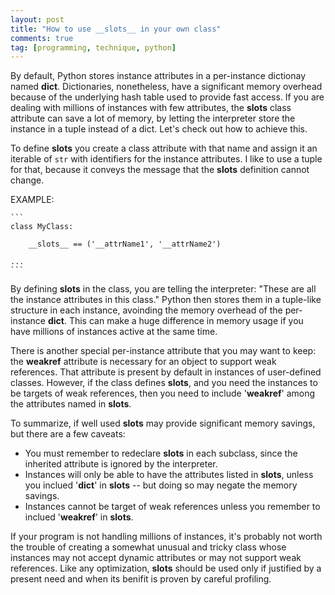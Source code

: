 ```yaml
---
layout: post
title: "How to use __slots__ in your own class"
comments: true
tag: [programming, technique, python]
---
```


By default, Python stores instance attributes in a per-instance dictionay named __dict__. Dictionaries, nonetheless, have a significant memory overhead because of the underlying hash table used to provide fast access. If you are dealing with millions of instances with few attributes, the __slots__ class attribute can save a lot of memory, by letting the interpreter store the instance in a tuple instead of a dict. Let's check out how to achieve this.
<!--more-->
To define __slots__ you create a class attribute with that name and assign it an iterable of `str` with identifiers for the instance attributes. I like to use a tuple for that, because it conveys the message that the __slots__ definition cannot change.  

EXAMPLE:  

    ```
    class MyClass:

        __slots__ == ('__attrName1', '__attrName2')

	...
    ```  
By defining __slots__ in the class, you are telling the interpreter: "These are all the instance attributes in this class." Python then stores them in a tuple-like structure in each instance, avoinding the memory overhead of the per-instance __dict__. This can make a huge difference in memory usage if you have millions of instances active at the same time.

There is another special per-instance attribute that you may want to keep: the __weakref__ attribute is necessary for an object to support weak references. That attribute is present by default in instances of user-defined classes. However, if the class defines __slots__, and you need the instances to be targets of weak references, then you need to include '__weakref__' among the attributes named in __slots__.

To summarize, if well used __slots__ may provide significant memory savings, but there are a few caveats:  

   - You must remember to redeclare __slots__ in each subclass, since the inherited attribute is ignored by the interpreter.
   - Instances will only be able to have the attributes listed in __slots__, unless you inclued '__dict__' in __slots__ -- but doing so may negate the memory savings.  
   - Instances cannot be target of weak references unless you remember to inclued '__weakref__' in __slots__.

If your program is not handling millions of instances, it's probably not worth the trouble of creating a somewhat unusual and tricky class whose instances may not accept dynamic attributes or may not support weak references. Like any optimization, __slots__ should be used only if justified by a present need and when its benifit is proven by careful profiling.

